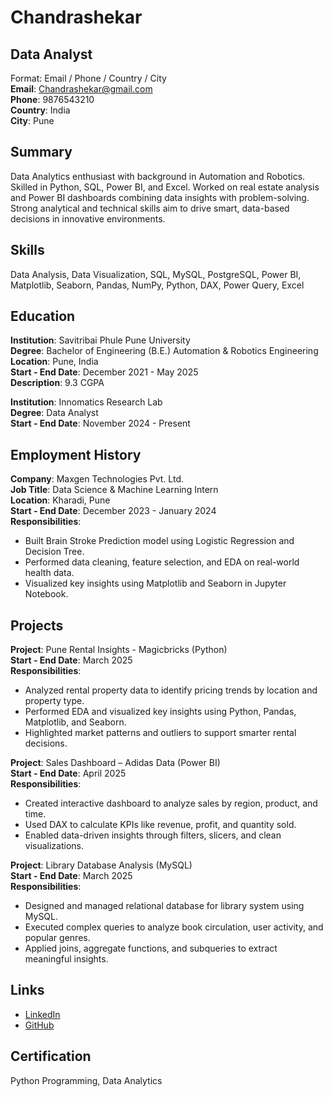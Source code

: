 # Chandrashekar

## Data Analyst

Format: Email / Phone / Country / City  
**Email**: Chandrashekar@gmail.com  
**Phone**: 9876543210  
**Country**: India  
**City**: Pune  

## Summary  
Data Analytics enthusiast with background in Automation and Robotics. Skilled in Python, SQL, Power BI, and Excel. Worked on real estate analysis and Power BI dashboards combining data insights with problem-solving. Strong analytical and technical skills aim to drive smart, data-based decisions in innovative environments.  

## Skills  
Data Analysis, Data Visualization, SQL, MySQL, PostgreSQL, Power BI, Matplotlib, Seaborn, Pandas, NumPy, Python, DAX, Power Query, Excel  

## Education  
**Institution**: Savitribai Phule Pune University  
**Degree**: Bachelor of Engineering (B.E.) Automation & Robotics Engineering  
**Location**: Pune, India  
**Start - End Date**: December 2021 - May 2025  
**Description**: 9.3 CGPA  

**Institution**: Innomatics Research Lab  
**Degree**: Data Analyst  
**Start - End Date**: November 2024 - Present  

## Employment History  
**Company**: Maxgen Technologies Pvt. Ltd.  
**Job Title**: Data Science & Machine Learning Intern  
**Location**: Kharadi, Pune  
**Start - End Date**: December 2023 - January 2024  
**Responsibilities**:  
- Built Brain Stroke Prediction model using Logistic Regression and Decision Tree.  
- Performed data cleaning, feature selection, and EDA on real-world health data.  
- Visualized key insights using Matplotlib and Seaborn in Jupyter Notebook.  

## Projects  
**Project**: Pune Rental Insights - Magicbricks (Python)  
**Start - End Date**: March 2025  
**Responsibilities**:  
- Analyzed rental property data to identify pricing trends by location and property type.  
- Performed EDA and visualized key insights using Python, Pandas, Matplotlib, and Seaborn.  
- Highlighted market patterns and outliers to support smarter rental decisions.  

**Project**: Sales Dashboard – Adidas Data (Power BI)  
**Start - End Date**: April 2025  
**Responsibilities**:  
- Created interactive dashboard to analyze sales by region, product, and time.  
- Used DAX to calculate KPIs like revenue, profit, and quantity sold.  
- Enabled data-driven insights through filters, slicers, and clean visualizations.  

**Project**: Library Database Analysis (MySQL)  
**Start - End Date**: March 2025  
**Responsibilities**:  
- Designed and managed relational database for library system using MySQL.  
- Executed complex queries to analyze book circulation, user activity, and popular genres.  
- Applied joins, aggregate functions, and subqueries to extract meaningful insights.  

## Links  
- [LinkedIn](linkedin.com/in/chandra-)  
- [GitHub](https://github.com/chandra006)  

## Certification  
Python Programming, Data Analytics